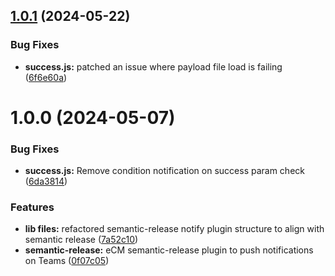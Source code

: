 ## [1.0.1](https://github.com/centralnicgroup-opensource/rtldev-middleware-semantic-release-notify-plugin/compare/v1.0.0...v1.0.1) (2024-05-22)


### Bug Fixes

* **success.js:** patched an issue where payload file load is failing ([6f6e60a](https://github.com/centralnicgroup-opensource/rtldev-middleware-semantic-release-notify-plugin/commit/6f6e60a9ec7bacfabde199bf25dca7eb33f0daaf))

# 1.0.0 (2024-05-07)


### Bug Fixes

* **success.js:** Remove condition notification on success param check ([6da3814](https://github.com/centralnicgroup-opensource/rtldev-middleware-semantic-release-notify-plugin/commit/6da3814f69f01746f2287333733cbcca3d081bc0))


### Features

* **lib files:** refactored semantic-release notify plugin structure to align with semantic release ([7a52c10](https://github.com/centralnicgroup-opensource/rtldev-middleware-semantic-release-notify-plugin/commit/7a52c1076b35856883eab95647c961ef0652d6fa))
* **semantic-release:** eCM semantic-release plugin to push notifications on Teams ([0f07c05](https://github.com/centralnicgroup-opensource/rtldev-middleware-semantic-release-notify-plugin/commit/0f07c0593e926122f3ac4d41aa9d481863249d60))
